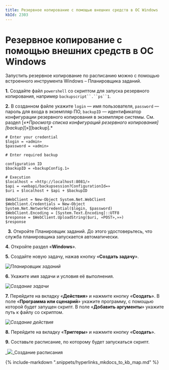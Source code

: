 ```yaml
---
title: Резервное копирование с помощью внешних средств в ОС Windows
kbId: 2303
---
```


# Резервное копирование с помощью внешних средств в ОС Windows

Запустить резервное копирование по расписанию можно с помощью встроенного инструмента Windows – Планировщика заданий.

**1.** Создайте файл `powershell` со скриптом для запуска резервного копирования, например `backupscript``.``ps``1`.

**2.** В созданном файле укажите `login` — имя пользователя, `password` — пароль для входа в экземпляр ПО, `backupID` — идентификатор конфигурации резервного копирования в экземпляре системы. См. раздел [*«**Просмотр списка конфигураций резервного копирования*][backup]*[»][backup].*

```
# Enter your credential  
$login = «admin»  
$password = «admin»  
  
# Enter required backup
configuration ID  
$backupID = «backupConfig.1»  
  
# Execution  
$localhost = «http://localhost:8081/»  
$api = «webapi/backupsession?ConfigurationId=»  
$uri = $localhost + $api + $backupID  
  
$WebClient = New-Object System.Net.WebClient  
$WebClient.Credentials = New-Object System.Net.NetworkCredential($login, $password)  
$WebClient.Encoding = [System.Text.Encoding]::UTF8  
$response = $WebClient.UploadString($uri, «POST»,»»)  
$response
```

 
**3.** Откройте Планировщик заданий. До этого удостоверьтесь, что служба планировщика запускается автоматически.

**4.** Откройте раздел «**Windows**».

**5.** Создайте новую задачу, нажав кнопку «**Создать задачу**».

_![Планировщик заданий](https://kb.comindware.ru/assets/img_63bbd8e851cae.png)_

**6.** Укажите имя задачи и условия её выполнения.

_![Создание задачи](https://kb.comindware.ru/assets/img_63bbd93ec6e19.jpeg)_

**7.** Перейдите на вкладку «**Действия**» и нажмите кнопку «**Создать**». В поле «**Программа или сценарий**» укажите программу, с помощью которой будет запущен скрипт. В поле «**Добавить аргументы**» укажите путь к файлу со скриптом.

_![Создание действия](https://kb.comindware.ru/assets/img_63bbd9aa494e5.png)_

**8.** Перейдите на вкладку «**Триггеры**» и нажмите кнопку «**Создать**».

**9.** Составьте расписание, по которому будет запускаться скрипт.

_![](https://kb.comindware.ru/assets/img_63bbda3654a2d.png)_Создание расписания

{% include-markdown ".snippets/hyperlinks_mkdocs_to_kb_map.md" %}
